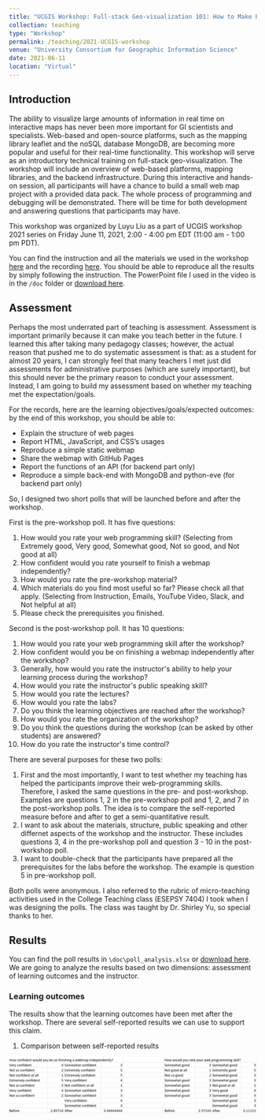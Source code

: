```yaml
---
title: "UCGIS Workshop: Full-stack Geo-visualization 101: How to Make Productive Webmaps"
collection: teaching
type: "Workshop"
permalink: /teaching/2021-UCGIS-workshop
venue: "University Consortium for Geographic Information Science"
date: 2021-06-11
location: "Virtual"
---
```



## Introduction
The ability to visualize large amounts of information in real time on interactive maps has never been more important for GI scientists and specialists.  Web-based and open-source platforms, such as the mapping library leaflet and the noSQL database MongoDB, are becoming more popular and useful for their real-time functionality. This workshop will serve as an introductory technical training on full-stack geo-visualization. The workshop will include an overview of web-based platforms, mapping libraries, and the backend infrastructure. During this interactive and hands-on session, all participants will have a chance to build a small web map project with a provided data pack. The whole process of programming and debugging will be demonstrated. There will be time for both development and answering questions that participants may have.

This workshop was organized by Luyu Liu as a part of UCGIS workshop 2021 series on Friday June 11, 2021, 2:00 - 4:00 pm EDT (11:00 am - 1:00 pm PDT).

You can find the instruction and all the materials we used in the workshop [here](https://github.com/luyuliu/UCGIS-Fullstack-Geovisualization-Workshop) and the recording [here](https://www.youtube.com/watch?v=BEEc_jbamPY). You should be able to reproduce all the results by simply following the instruction. The PowerPoint file I used in the video is in the `/doc` folder or [download here](https://luyuliu.github.io/UCGIS-Fullstack-Geovisualization-Workshop/doc/presentation.pptx). 

## Assessment
Perhaps the most underrated part of teaching is assessment. Assessment is important primarily because it can make you teach better in the future. I learned this after taking many pedagogy classes; however, the actual reason that pushed me to do systematic assessment is that: as a student for almost 20 years, I can strongly feel that many teachers I met just did assessments for administrative purposes (which are surely important), but this should never be the primary reason to conduct your assessment. Instead, I am going to build my assessment based on whether my teaching met the expectation/goals.

For the records, here are the learning objectives/goals/expected outcomes: by the end of this workshop, you should be able to:

- Explain the structure of web pages
- Report HTML, JavaScript, and CSS’s usages
- Reproduce a simple static webmap
- Share the webmap with GitHub Pages
- Report the functions of an API (for backend part only)
- Reproduce a simple back-end with MongoDB and python-eve (for backend part only)

So, I designed two short polls that will be launched before and after the workshop. 

First is the pre-workshop poll. It has five questions:
1. How would you rate your web programming skill? (Selecting from Extremely good, Very good, Somewhat good, Not so good, and Not good at all)
2. How confident would you rate yourself to finish a webmap independently?
3. How would you rate the pre-workshop material?
4. Which materials do you find most useful so far? Please check all that apply. (Selecting from Instruction, Emails, YouTube Video, Slack, and Not helpful at all)
5. Please check the prerequisites you finished.

Second is the post-workshop poll. It has 10 questions:
1. How would you rate your web programming skill after the workshop?
2. How confident would you be on finishing a webmap independently after the workshop?
3. Generally, how would you rate the instructor's ability to help your learning process during the workshop?
4. How would you rate the instructor's public speaking skill?
5. How would you rate the lectures?
6. How would you rate the labs?
7. Do you think the learning objectives are reached after the workshop?
8. How would you rate the organization of the workshop?
9. Do you think the questions during the workshop (can be asked by other students) are answered?
10. How do you rate the instructor's time control?

There are several purposes for these two polls:
1. First and the most importantly, I want to test whether my teaching has helped the participants improve their web-programming skills. Therefore, I asked the same questions in the pre- and post-workshop. Examples are questions 1, 2 in the pre-workshop poll and 1, 2, and 7 in the post-workshop polls. The idea is to compare the self-reported measure before and after to get a semi-quantitative result.
2. I want to ask about the materials, structure, public speaking and other differnet aspects of the workshop and the instructor. These includes questions 3, 4 in the pre-workshop poll and question 3 - 10 in the post-workshop poll.
3. I want to double-check that the participants have prepared all the prerequisites for the labs before the workshop. The example is question 5 in pre-workshop poll.

Both polls were anonymous. I also referred to the rubric of micro-teaching activities used in the College Teaching class (ESEPSY 7404) I took when I was designing the polls. The class was taught by Dr. Shirley Yu, so special thanks to her.

## Results
You can find the poll results in `\doc\poll_analysis.xlsx` or [download here](https://luyuliu.github.io/UCGIS-Fullstack-Geovisualization-Workshop/doc/poll_analysis.xlsx). We are going to analyze the results based on two dimensions: assessment of learning outcomes and the instructor.

### Learning outcomes
The results show that the learning outcomes have been met after the workshop. There are several self-reported results we can use to support this claim.

1. Comparison between self-reported results

<img src='/images/teaching_outcomes_comparison.PNG'>
